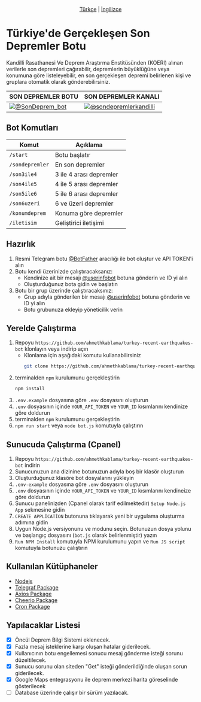 <p align="center">
  <a href="https://github.com/ahmethkablama/turkey-recent-earthquakes-bot/blob/main/README.tr.md">Türkçe</a> |
  <a href="https://github.com/ahmethkablama/turkey-recent-earthquakes-bot/blob/main/README.md">İngilizce</a>
</p>

# Türkiye'de Gerçekleşen Son Depremler Botu 

Kandilli Rasathanesi Ve Deprem Araştırma Enstitüsünden (KOERI) alınan verilerle son depremleri çağırabilir, depremlerin büyüklüğüne veya konumuna göre listeleyebilir, en son gerçekleşen depremi belirlenen kişi ve gruplara otomatik olarak gönderebilirsiniz.

SON DEPREMLER BOTU      | SON DEPREMLER KANALI
----------------------- | ----------------------------------------    
[![@SonDeprem_bot](https://img.shields.io/badge/%F0%9F%92%AC%20Telegram-%40sondeprem__bot-red)](https://telegram.me/SonDeprem_bot)                | [![@sondepremlerkandilli](https://img.shields.io/badge/%F0%9F%93%A2%20Telegram-%40sondepremlerkandilli-red)](https://t.me/sondepremlerkandilli)


## Bot Komutları
Komut                   | Açıklama
----------------------- | ----------------------------------------    
`/start`                | Botu başlatır
`/sondepremler`         | En son depremler
`/son3ile4`              | 3 ile 4 arası depremler
`/son4ile5`             | 4 ile 5 arası depremler
`/son5ile6`             | 5 ile 6 arası depremler 
`/son6uzeri`            | 6 ve üzeri depremler
`/konumdeprem`          | Konuma göre depremler
`/iletisim`             | Geliştirici iletişimi


## Hazırlık
1. Resmi Telegram botu [@BotFather](https://telegram.me/BotFather) aracılığı ile bot oluştur ve API TOKEN'i alın
2. Botu kendi üzerinizde çalıştıracaksanız: 
   * Kendinize ait bir mesajı [@userinfobot](https://telegram.me/userinfobot) botuna gönderin ve ID yi alın
   * Oluşturduğunuz bota gidin ve başlatın
3. Botu bir grup üzerinde çalıştıracaksınız:
   * Grup adıyla gönderilen bir mesajı [@userinfobot](https://telegram.me/userinfobot) botuna gönderin ve ID yi alın
   * Botu grubunuza ekleyip yöneticilik verin


## Yerelde Çalıştırma

1. Repoyu `https://github.com/ahmethkablama/turkey-recent-earthquakes-bot` klonlayın veya indirip açın
   * Klonlama için aşağıdaki komutu kullanabilirsiniz
     ```bash
     git clone https://github.com/ahmethkablama/turkey-recent-earthquakes-bot
     ```
2. terminalden `npm` kurulumunu gerçekleştirin
   ```bash
   npm install
   ```
3. `.env.example` dosyasına göre `.env` dosyasını oluşturun
4. `.env` dosyasının içinde `YOUR_API_TOKEN` ve `YOUR_ID` kısımlarını kendinize göre doldurun
5. terminalden `npm` kurulumunu gerçekleştirin
6. `npm run start` veya `node bot.js` komutuyla çalıştırın

## Sunucuda Çalıştırma (Cpanel)

1. Repoyu `https://github.com/ahmethkablama/turkey-recent-earthquakes-bot` indirin
2. Sunucunuzun ana dizinine botunuzun adıyla boş bir klasör oluşturun
3. Oluşturduğunuz klasöre bot dosyalarını yükleyin
4. `.env-example` dosyasına göre `.env` dosyasını oluşturun
5. `.env` dosyasının içinde `YOUR_API_TOKEN` ve `YOUR_ID` kısımlarını kendineize göre doldurun
6. Sunucu panelinizden (Cpanel olarak tarif edilmektedir) `Setup Node.js App` sekmesine gidin
7. `CREATE APPLİCATİON` butonuna tıklayarak yeni bir uygulama oluşturma adımına gidin
8. Uygun Node.js versiyonunu ve modunu seçin. Botunuzun dosya yolunu ve başlangıç dosyasını (`bot.js` olarak belirlenmiştir) yazın
9. `Run NPM Install` komutuyla NPM kurulumunu yapın ve `Run JS script` komutuyla botunuzu çalıştırın


## Kullanılan Kütüphaneler

* [Nodejs](https://nodejs.org/en/)
* [Telegraf Package](https://www.npmjs.com/package/telegraf)
* [Axios Package](https://www.npmjs.com/package/axios)
* [Cheerio Package](https://www.npmjs.com/package/cheerio)
* [Cron Package](https://www.npmjs.com/package/cron)

## Yapılacaklar Listesi
- [x] Öncül Deprem Bilgi Sistemi eklenecek.
- [x] Fazla mesaj isteklerine karşı oluşan hatalar giderilecek.
- [x] Kullanıcının botu engellemesi sonucu mesaj gönderme isteği sorunu düzeltilecek.
- [x] Sunucu sorunu olan siteden "Get" isteği gönderildiğinde oluşan sorun giderilecek.
- [x] Google Maps entegrasyonu ile deprem merkezi harita göreselinde gösterilecek
- [ ] Database üzerinde çalışır bir sürüm yazılacak.